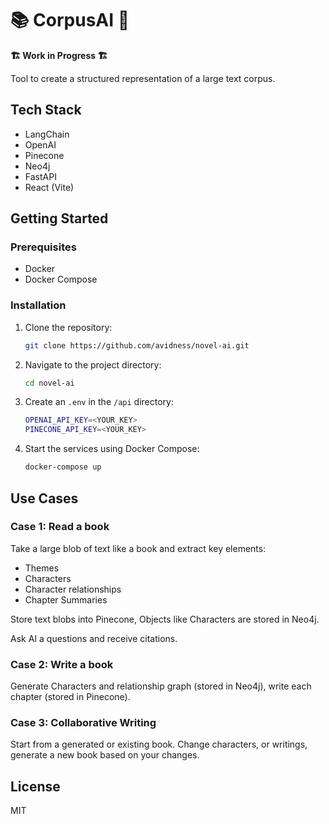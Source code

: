 # 📚 CorpusAI 🤖


**🏗️ Work in Progress 🏗️**

Tool to create a structured representation of a large text corpus.

## Tech Stack

- LangChain
- OpenAI
- Pinecone
- Neo4j
- FastAPI
- React (Vite)


## Getting Started

### Prerequisites

- Docker
- Docker Compose

### Installation

1. Clone the repository:
   ```bash
   git clone https://github.com/avidness/novel-ai.git
   ```

1. Navigate to the project directory:
   ```bash
   cd novel-ai
   ```

1. Create an `.env` in the `/api` directory:
   ```bash
   OPENAI_API_KEY=<YOUR_KEY>
   PINECONE_API_KEY=<YOUR_KEY>
   ```

1. Start the services using Docker Compose:
   ```bash
   docker-compose up
   ```


## Use Cases

### Case 1: Read a book
Take a large blob of text like a book and extract key elements:
* Themes
* Characters
* Character relationships
* Chapter Summaries

Store text blobs into Pinecone, Objects like Characters are stored in Neo4j.

Ask AI a questions and receive citations.

### Case 2: Write a book
Generate Characters and relationship graph (stored in Neo4j), write each chapter (stored in Pinecone).

### Case 3: Collaborative Writing

Start from a generated or existing book. Change characters, or writings, generate a new book based on your changes.


## License
MIT